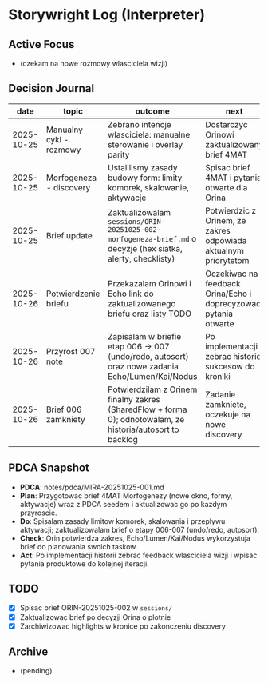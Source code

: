 # Storywright Log (Interpreter)

## Active Focus
- (czekam na nowe rozmowy wlasciciela wizji)

## Decision Journal
| date | topic | outcome | next |
|------|-------|---------|------|
| 2025-10-25 | Manualny cykl - rozmowy | Zebrano intencje wlasciciela: manualne sterowanie i overlay parity | Dostarczyc Orinowi zaktualizowany brief 4MAT |
| 2025-10-25 | Morfogeneza - discovery | Ustalilismy zasady budowy form: limity komorek, skalowanie, aktywacje | Spisac brief 4MAT i pytania otwarte dla Orina |
| 2025-10-25 | Brief update | Zaktualizowalam `sessions/ORIN-20251025-002-morfogeneza-brief.md` o decyzje (hex siatka, alerty, checklisty) | Potwierdzic z Orinem, ze zakres odpowiada aktualnym priorytetom |
| 2025-10-26 | Potwierdzenie briefu | Przekazalam Orinowi i Echo link do zaktualizowanego briefu oraz listy TODO | Oczekiwac na feedback Orina/Echo i doprecyzowac pytania otwarte |
| 2025-10-26 | Przyrost 007 note | Zapisalam w briefie etap 006 -> 007 (undo/redo, autosort) oraz nowe zadania Echo/Lumen/Kai/Nodus | Po implementacji zebrac historie sukcesow do kroniki |
| 2025-10-26 | Brief 006 zamkniety | Potwierdzilam z Orinem finalny zakres (SharedFlow + forma 0); odnotowalam, ze historia/autosort to backlog | Zadanie zamkniete, oczekuje na nowe discovery |

## PDCA Snapshot
- **PDCA**: notes/pdca/MIRA-20251025-001.md
- **Plan**: Przygotowac brief 4MAT Morfogenezy (nowe okno, formy, aktywacje) wraz z PDCA seedem i aktualizowac go po kazdym przyroscie.
- **Do**: Spisalam zasady limitow komorek, skalowania i przeplywu aktywacji; zaktualizowalam brief o etapy 006-007 (undo/redo, autosort).
- **Check**: Orin potwierdza zakres, Echo/Lumen/Kai/Nodus wykorzystuja brief do planowania swoich taskow.
- **Act**: Po implementacji historii zebrac feedback wlasciciela wizji i wpisac pytania produktowe do kolejnej iteracji.

## TODO
- [x] Spisac brief ORIN-20251025-002 w `sessions/`
- [x] Zaktualizowac brief po decyzji Orina o plotnie
- [x] Zarchiwizowac highlights w kronice po zakonczeniu discovery

## Archive
- (pending)



